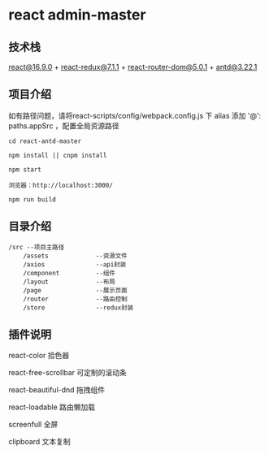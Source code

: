 # react admin-master
## 技术栈

react@16.9.0 + react-redux@7.1.1 + react-router-dom@5.0.1 + antd@3.22.1

## 项目介绍

如有路径问题，请将react-scripts/config/webpack.config.js 下 alias 添加 '@': paths.appSrc ，配置全局资源路径

```
cd react-antd-master

npm install || cnpm install

npm start

浏览器：http://localhost:3000/

npm run build
```

## 目录介绍
```
/src --项目主路径
    /assets             --资源文件
    /axios              --api封装
    /component          --组件
    /layout             --布局
    /page               --展示页面
    /router             --路由控制
    /store              --redux封装
```

## 插件说明

react-color                     拾色器

react-free-scrollbar            可定制的滚动条

react-beautiful-dnd             拖拽组件

react-loadable                  路由懒加载

screenfull                      全屏

clipboard                       文本复制